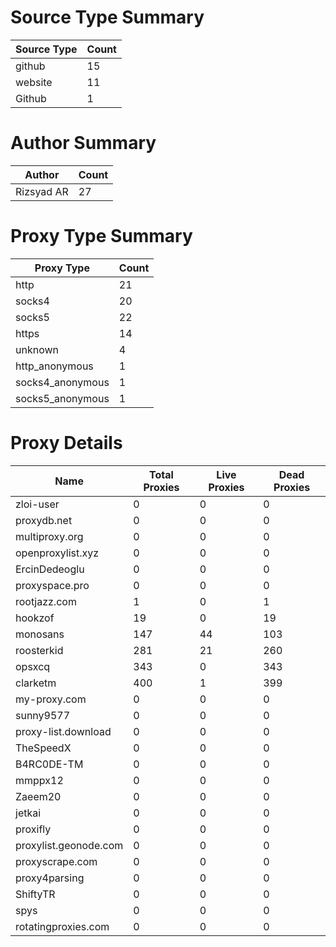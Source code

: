 # Source Type Summary

| Source Type | Count |
|-------------|-------|
| github | 15 |
| website | 11 |
| Github | 1 |


# Author Summary

| Author | Count |
|--------|-------|
| Rizsyad AR | 27 |


# Proxy Type Summary

| Proxy Type | Count |
|------------|-------|
| http | 21 |
| socks4 | 20 |
| socks5 | 22 |
| https | 14 |
| unknown | 4 |
| http_anonymous | 1 |
| socks4_anonymous | 1 |
| socks5_anonymous | 1 |


# Proxy Details

| Name | Total Proxies | Live Proxies | Dead Proxies |
|------|---------------|--------------|---------------|
| zloi-user | 0 | 0 | 0 |
| proxydb.net | 0 | 0 | 0 |
| multiproxy.org | 0 | 0 | 0 |
| openproxylist.xyz | 0 | 0 | 0 |
| ErcinDedeoglu | 0 | 0 | 0 |
| proxyspace.pro | 0 | 0 | 0 |
| rootjazz.com | 1 | 0 | 1 |
| hookzof | 19 | 0 | 19 |
| monosans | 147 | 44 | 103 |
| roosterkid | 281 | 21 | 260 |
| opsxcq | 343 | 0 | 343 |
| clarketm | 400 | 1 | 399 |
| my-proxy.com | 0 | 0 | 0 |
| sunny9577 | 0 | 0 | 0 |
| proxy-list.download | 0 | 0 | 0 |
| TheSpeedX | 0 | 0 | 0 |
| B4RC0DE-TM | 0 | 0 | 0 |
| mmppx12 | 0 | 0 | 0 |
| Zaeem20 | 0 | 0 | 0 |
| jetkai | 0 | 0 | 0 |
| proxifly | 0 | 0 | 0 |
| proxylist.geonode.com | 0 | 0 | 0 |
| proxyscrape.com | 0 | 0 | 0 |
| proxy4parsing | 0 | 0 | 0 |
| ShiftyTR | 0 | 0 | 0 |
| spys | 0 | 0 | 0 |
| rotatingproxies.com | 0 | 0 | 0 |

